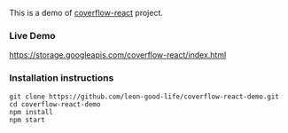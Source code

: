 This is a demo of [coverflow-react](https://github.com/leon-good-life/coverflow-react) project.

### Live Demo
https://storage.googleapis.com/coverflow-react/index.html

### Installation instructions


    git clone https://github.com/leon-good-life/coverflow-react-demo.git
    cd coverflow-react-demo
    npm install
    npm start
    
    
